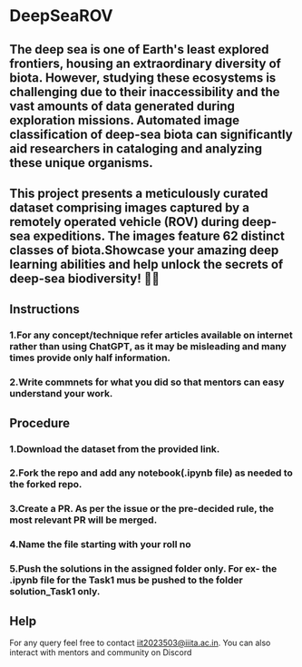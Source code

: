# DeepSeaROV
## The deep sea is one of Earth's least explored frontiers, housing an extraordinary diversity of biota. However, studying these ecosystems is challenging due to their inaccessibility and the vast amounts of data generated during exploration missions. Automated image classification of deep-sea biota can significantly aid researchers in cataloging and analyzing these unique organisms.

## This project presents a meticulously curated dataset comprising images captured by a remotely operated vehicle (ROV) during deep-sea expeditions. The images feature 62 distinct classes of biota.Showcase your amazing deep learning abilities and help unlock the secrets of deep-sea biodiversity! 🌊✨

## Instructions
### 1.For any concept/technique refer articles available on internet rather than using ChatGPT, as it may be misleading and many times provide only half information.
### 2.Write commnets for what you did so that mentors can easy understand your work.

## Procedure

### 1.Download the dataset from the provided link.
### 2.Fork the repo and add any notebook(.ipynb file) as needed to the forked repo.
### 3.Create a PR. As per the issue or the pre-decided rule, the most relevant PR will be merged.
### 4.Name the file starting with your roll no
### 5.Push the solutions in the assigned folder only. For ex- the .ipynb file for the Task1 mus be pushed to the folder solution_Task1 only.


## Help
For any query feel free to contact iit2023503@iiita.ac.in. You can also interact with mentors and community on Discord

